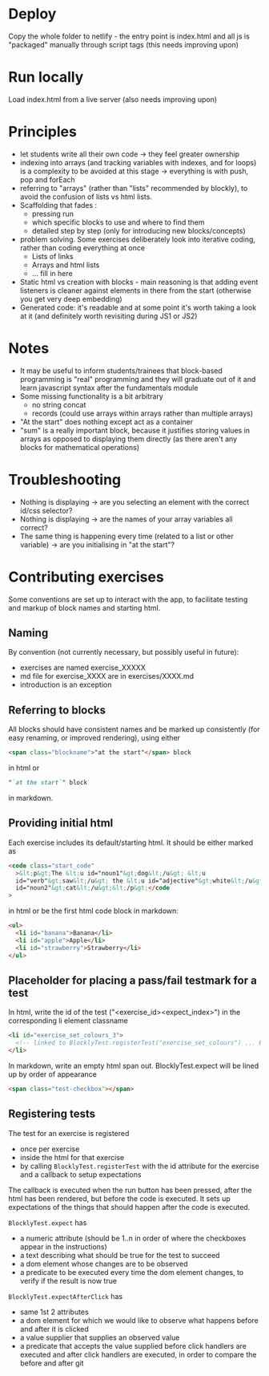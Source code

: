 # Deploy

Copy the whole folder to netlify - the entry point is index.html and all js is "packaged" manually through script tags (this needs improving upon)

# Run locally

Load index.html from a live server (also needs improving upon)

# Principles

- let students write all their own code -> they feel greater ownership
- indexing into arrays (and tracking variables with indexes, and for loops) is a complexity to be avoided at this stage -> everything is with push, pop and forEach
- referring to "arrays" (rather than "lists" recommended by blockly), to avoid the confusion of lists vs html lists.
- Scaffolding that fades :
  - pressing run
  - which specific blocks to use and where to find them
  - detailed step by step (only for introducing new blocks/concepts)
- problem solving. Some exercises deliberately look into iterative coding, rather than coding everything at once
  - Lists of links
  - Arrays and html lists
  - ... fill in here
- Static html vs creation with blocks - main reasoning is that adding event listeners is cleaner against elements in there from the start (otherwise you get very deep embedding)
- Generated code: it's readable and at some point it's worth taking a look at it (and definitely worth revisiting during JS1 or JS2)

# Notes

- It may be useful to inform students/trainees that block-based programming is "real" programming and they will graduate out of it and learn javascript syntax after the fundamentals module
- Some missing functionality is a bit arbitrary
  - no string concat
  - records (could use arrays within arrays rather than multiple arrays)
- "At the start" does nothing except act as a container
- "sum" is a really important block, because it justifies storing values in arrays as opposed to displaying them directly (as there aren't any blocks for mathematical operations)

# Troubleshooting

- Nothing is displaying -> are you selecting an element with the correct id/css selector?
- Nothing is displaying -> are the names of your array variables all correct?
- The same thing is happening every time (related to a list or other variable) -> are you initialising in "at the start"?

# Contributing exercises

Some conventions are set up to interact with the app, to facilitate testing and markup of block names and starting html.

## Naming

By convention (not currently necessary, but possibly useful in future):

- exercises are named exercise_XXXXX
- md file for exercise_XXXX are in exercises/XXXX.md
- introduction is an exception

## Referring to blocks

All blocks should have consistent names and be marked up consistently (for easy renaming, or improved rendering), using either

```html
<span class="blockname">"at the start"</span> block
```

in html or

```markdown
"`at the start`" block
```

in markdown.

## Providing initial html

Each exercise includes its default/starting html. It should be either marked as

```html
<code class="start_code"
  >&lt;p&gt;The &lt;u id="noun1"&gt;dog&lt;/u&gt; &lt;u
  id="verb"&gt;saw&lt;/u&gt; the &lt;u id="adjective"&gt;white&lt;/u&gt; &lt;u
  id="noun2"&gt;cat&lt;/u&gt;&lt;/p&gt;</code
>
```

in html or be the first html code block in markdown:

```html
<ul>
  <li id="banana">Banana</li>
  <li id="apple">Apple</li>
  <li id="strawberry">Strawberry</li>
</ul>
```

## Placeholder for placing a pass/fail testmark for a test

In html, write the id of the test ("<exercise_id><expect_index>") in the corresponding li element classname

```html
<li id="exercise_set_colours_3">
  <!-- linked to BlocklyTest.registerTest("exercise_set_colours") ... BlocklyTest.expect(3)-->
</li>
```

In markdown, write an empty html span out. BlocklyTest.expect will be lined up by order of appearance

```html
<span class="test-checkbox"></span>
```

## Registering tests

The test for an exercise is registered

- once per exercise
- inside the html for that exercise
- by calling `BlocklyTest.registerTest` with the id attribute for the exercise and a callback to setup expectations

The callback is executed when the run button has been pressed, after the html has been rendered, but before the code is executed. It sets up expectations of the things that should happen after the code is executed.

`BlocklyTest.expect` has

- a numeric attribute (should be 1..n in order of where the checkboxes appear in the instructions)
- a text describing what should be true for the test to succeed
- a dom element whose changes are to be observed
- a predicate to be executed every time the dom element changes, to verify if the result is now true

`BlocklyTest.expectAfterClick` has

- same 1st 2 attributes
- a dom element for which we would like to observe what happens before and after it is clicked
- a value supplier that supplies an observed value
- a predicate that accepts the value supplied before click handlers are executed and after click handlers are executed, in order to compare the before and after
  git
